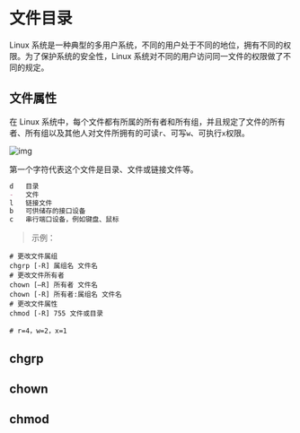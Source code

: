 # 文件目录
Linux 系统是一种典型的多用户系统，不同的用户处于不同的地位，拥有不同的权限。为了保护系统的安全性，Linux 系统对不同的用户访问同一文件的权限做了不同的规定。

## 文件属性
在 Linux 系统中，每个文件都有所属的所有者和所有组，并且规定了文件的所有者、所有组以及其他人对文件所拥有的可读`r`、可写`w`、可执行`x`权限。

![img](/file-1.jpeg)

第一个字符代表这个文件是目录、文件或链接文件等。
```md
d   目录
-   文件
l   链接文件
b   可供储存的接口设备
c   串行端口设备，例如键盘、鼠标
```
>示例：
```shell
# 更改文件属组
chgrp [-R] 属组名 文件名
# 更改文件所有者
chown [–R] 所有者 文件名
chown [-R] 所有者:属组名 文件名
# 更改文件属性
chmod [-R] 755 文件或目录

# r=4，w=2，x=1
```

## chgrp

## chown

## chmod